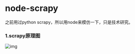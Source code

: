 node-scrapy
==========
之前用过python scrapy，所以用node来模仿一下，只是技术研究。

### 1.scrapy原理图
![img](https://upload-images.jianshu.io/upload_images/1823443-1412e66e3900eb16.png?imageMogr2/auto-orient/strip%7CimageView2/2/w/568)
